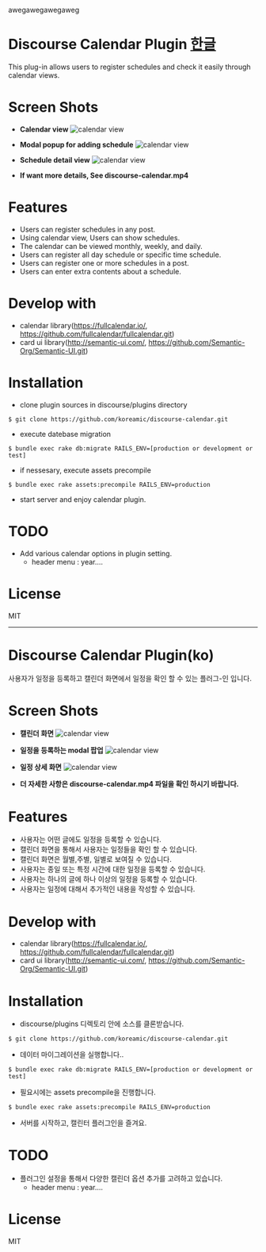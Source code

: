 awegawegawegaweg
# Discourse Calendar Plugin [한글](#discourse-calendar-pluginko)

This plug-in allows users to register schedules and check it easily through calendar views.

# Screen Shots
- **Calendar view**
![calendar view](./discourse-calendar-calendar-view.jpg)

- **Modal popup for adding schedule**
![calendar view](./discourse-calendar-addschedule-modal.jpg)

- **Schedule detail view**
![calendar view](./discourse-calendar-schedule-detail.jpg)

- **If want more details, See discourse-calendar.mp4**

# Features
- Users can register schedules in any post.
- Using calendar view, Users can show schedules.
- The calendar can be viewed monthly, weekly, and daily.
- Users can register all day schedule or specific time schedule.
- Users can register one or more schedules in a post.
- Users can enter extra contents about a schedule.

# Develop with
- calendar library(https://fullcalendar.io/, https://github.com/fullcalendar/fullcalendar.git)
- card ui library(http://semantic-ui.com/, https://github.com/Semantic-Org/Semantic-UI.git)

# Installation
- clone plugin sources in discourse/plugins directory
```
$ git clone https://github.com/koreamic/discourse-calendar.git
```
- execute datebase migration
```
$ bundle exec rake db:migrate RAILS_ENV=[production or development or test]
```
- if nessesary, execute assets precompile
```
$ bundle exec rake assets:precompile RAILS_ENV=production
```
- start server and enjoy calendar plugin.

# TODO
- Add various calendar options in plugin setting.
  - header menu : year....

# License

 MIT

---

# Discourse Calendar Plugin(ko)

사용자가 일정을 등록하고 캘린더 화면에서 일정을 확인 할 수 있는 플러그-인 입니다.

# Screen Shots
- **캘린더 화면**
![calendar view](./discourse-calendar-calendar-view.jpg)

- **일정을 등록하는 modal 팝업**
![calendar view](./discourse-calendar-addschedule-modal.jpg)

- **일정 상세 화면**
![calendar view](./discourse-calendar-schedule-detail.jpg)

- **더 자세한 사항은 discourse-calendar.mp4 파일을 확인 하시기 바랍니다.**

# Features
- 사용자는 어떤 글에도 일정을 등록할 수 있습니다.
- 캘린더 화면을 통해서 사용자는 일정들을 확인 할 수 있습니다.
- 캘린더 화면은 월별,주별, 일별로 보여질 수 있습니다.
- 사용자는 종일 또는 특정 시간에 대한 일정을 등록할 수 있습니다.
- 사용자는 하나의 글에 하나 이상의 일정을 등록할 수 있습니다.
- 사용자는 일정에 대해서 추가적인 내용을 작성할 수 있습니다.

# Develop with
- calendar library(https://fullcalendar.io/, https://github.com/fullcalendar/fullcalendar.git)
- card ui library(http://semantic-ui.com/, https://github.com/Semantic-Org/Semantic-UI.git)

# Installation
- discourse/plugins 디렉토리 안에 소스를 클론받습니다. 
```
$ git clone https://github.com/koreamic/discourse-calendar.git
```
- 데이터 마이그레이션을 실행합니다..
```
$ bundle exec rake db:migrate RAILS_ENV=[production or development or test]
```
- 필요시에는 assets precompile을 진행합니다.
```
$ bundle exec rake assets:precompile RAILS_ENV=production
```
- 서버를 시작하고, 캘린터 플러그인을 즐겨요.

# TODO
- 플러그인 설정을 통해서 다양한 캘린더 옵션 추가를 고려하고 있습니다.
  - header menu : year....

# License

 MIT
